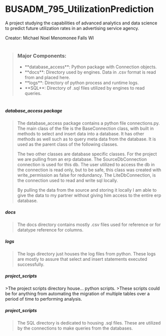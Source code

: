 # BUSADM_795_UtilizationPrediction
A project studying the capabilities of advanced analytics and data science to predict future utilization rates in an 
advertising service agency. 

Creator: Michael Noel Menomonee Falls WI
#
><h3>Major Components:</h3>
>
><ul>
><li>**database_access**: Python package with Connection objects.</li>
><li>**docs**: Directory used by engines. Data in .csv format is read from and placed here.</li>
><li>**logs**: Directory of python process and runtime logs.</li>
><li>**SQL**: Directory of .sql files utilized by engines to read queries.</li>
></ul>

#

<h5>database_access package</h5>  

>The database_access package contains a python file connections.py. 
>The main class of the file is the BaseConnection class, with built in methods to select and insert data into a database. 
>It has other methods as well such as to query meta data from the database. 
>It is used as the parent class of the following classes.  
>  
>The two other classes are database specific classes. For the project we are pulling from an erp database. 
>The SourceDbConnection connection is used for this db. 
>The user utilized to access the db in the connection is read only, but to be safe,
>this class was created with write_permission as false for redundancy. 
>The LiteDbConnection, is the connection used to read and write sql locally. 
>
>By pulling the data from the source and storing it locally I am able to give the data to my partner without giving him access to the entire erp database.

<h5>docs</h5>  

>The docs directory contains mostly .csv files used for reference or for datatype reference for columns.

<h5>logs</h5>  

>The logs directory just houses the log files from python. 
>These logs are mostly to assure that select and insert statements executed successfully.

<h5>project_scripts</h5>  
>The project scripts directory house... python scripts. 
>These scripts could be for anything from automating the migration of multiple tables over a period of time to performing analysis.

<h5>project_scripts</h5>

>The SQL directory is dedicated to housing .sql files. 
>These are utilized by the connections to make queries from the databases.
